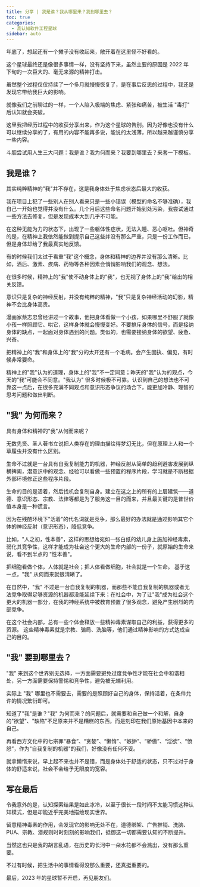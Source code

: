 ```yaml
---
title: 分享 | 我是谁？我从哪里来？我到哪里去？
toc: true
categories: 
  - 高认知软件工程星球
sidebar: auto
---
```


年底了，想起还有一个摊子没有收起来，敞开着在这里怪不好看的。

这个星球最终还是像很多事情一样，没有坚持下来，虽然主要的原因是 2022 年下旬的一次巨大的、毫无来源的精神打击。

虽然整个过程仅仅持续了一个多月就慢慢恢复了，是在事后反思的过程中，我还是发现它带给我巨大的影响。

就像我们之前聊过的一样，一个人陷入极端的焦虑、紧张和痛苦，被生活 "毒打" 后认知就会突破。

这里我把经历过程中的收获分享出来，作为这个星球的告别。因为好像也没有什么可以继续分享的了，有用的内容不能再多说，能说的太浅薄，所以越来越谨慎分享一些内容。

斗胆尝试用人生三大问题：我是谁？我为何而来？我要到哪里去？来套一下模板。

## 我是谁？

其实纯粹精神的"我"并不存在，这是我身体处于焦虑状态后最大的收获。

我在项目上犯了一些别人在别人看来只是一些小错误（模型的命名不够准确），我自己一开始也觉得并没有什么。几个月后这些命名问题开始到处污染，我尝试通过一些方法去修复，但是发现成本大到几乎不可能。

在这种无能为力的状态下，出现了一些躯体性症状，无法入睡、恶心呕吐。但神奇的是，在精神上我依然能做到提示自己这些并没有那么严重，只是一份工作而已，但是身体却给了我最真实地反馈。

有的时候我们太过于看重"我"这个概念，身体和精神的边界并没有那么清晰。比如，酒后、激素、疾病、药物等各种因素会悄悄影响我们的观念、想法。

在很多时候，精神上的"我"使不动身体上的"我"，也无视了身体上的"我"给出的相关反馈。

意识只是复杂的神经反射，并没有纯粹的精神，"我"只是复杂神经活动的幻影，精神不会比身体高贵。

漫画家蔡志忠曾经讲过一个故事，他把身体看做一个小孩，如果哪里不舒服了就像小孩一样照顾它、哄它，这样身体就会慢慢变好。不要排斥身体的信号，而是接纳身体的缺点，一起面对身体遇到的问题。类似的，也需要接纳身体的欲望、疲惫、兴奋。

把精神上的"我"和身体上的"我"分的太开还有一个毛病。会产生固执、偏见，有时候非常要命。

精神上的"我"认为的道理，身体上的"我"不一定同意；昨天的"我"认为的观点，今天的"我"可能会不同意。"我认为" 很多时候极不可靠。认识到自己的想法也不可靠这一点后，在很多充满不同观点和意识形态争议的场合下，能更加冷静、理智的思考问题和做出判断。

## "我" 为何而来？

具有身体和精神的"我"从何而来呢？

无数先贤、圣人著书立说把人类存在的理由描绘得梦幻无比，但在原理上人和一个草履虫并没有什么区别。

生命不过就是一台具有自我复制能力的机器，神经反射从简单的趋利避害发展到纵横捭阖，潜意识中的观念、经验可以看做一些预置的程序片段，学习就是不断根据外部环境修正这些程序片段。

生命的目的是活着，然后找机会复制自身。建立在这之上的所有的上层建筑——道德、意识形态、宗教、法律等都是为了服务这一目的而来，并且最关键的是普世价值本身是一种谎言。

因为在残酷环境下"活着"的代名词就是竞争，那么最好的办法就是通过影响其它个体的神经反射（意识形态），降低竞争。

比如，"人之初，性本善"，这样的思想给宛如一张白纸的幼儿身上施加神经毒素，弱化其竞争性，这样才能成为社会这个更大的生命内部的一份子，就原始的生命来说，看不到半点的 "性本善"。

把细胞看做个体，人体就是社会；把人体看做细胞，社会就是一个生命。 基于这一点，"我" 从何而来就很清晰了。

在自然中，"我" 不过是一台自我复制的机器，而那些不能自我复制的机器或者无法竞争取得足够资源的机器都没能延续下来；在社会中，为了让"我"成为社会这个更大的机器一部分，在我的神经系统中被教育预置了很多观念，避免产生剧烈的内部竞争。

在这个社会内部，总有一些个体会释放一些精神毒素谋取自己的利益，获得更多的资源。 这些精神毒素就是宗教、骗局、洗脑等，他们通过精神影响的方式达成自己的目的。

## "我" 要到哪里去？

"我" 来到这个世界别无选择，一方面需要避免过度竞争性才能在社会中和谐相处，另一方面需要保持警惕和竞争性，避免被无端利用。

实际上 "我" 哪里也不需要去，需要的是照顾好自己的身体，保持活着，在条件允许的情况繁衍即可。

知道了"我"是谁？"我" 为何而来？的问题后，就需要和自己做一个和解，自身的"欲望"、"缺陷"不足原来并不是糟糕的东西，而是刻印在我们原始基因中本来的自己。

再看西方文化中的七宗罪“暴食”、“贪婪”、“懒惰”、“嫉妒”、“骄傲”、“淫欲”、“愤怒”，作为"自我复制的机器"的我们，好像没有任何不妥。

就拿懒惰来说，早上起不来也并不是错，而是身体处于舒适的状态，只不过对于身体的舒适来说，社会不会给予无限度的宽容。

## 写在最后

令我意外的是，认知探索结果是如此冰冷，以至于很长一段时间不太能习惯这种认知模式，但是却能近乎完美地描绘现实世界。

留意精神毒素的作用，会发现它的影响无处不在，道德绑架、广告推销、洗脑、PUA、宗教、潜规则时时刻刻的影响我们，抵御这一切都需要认知的不断提升。

当然这也只是我的胡言乱语，在历史的长河中一朵水花都不会溅出，没有那么重要。

不过有时候，把生活中的事情看得没那么重要，还真挺重要的。


最后，2023 年的星球暂不开启，再见朋友们。
